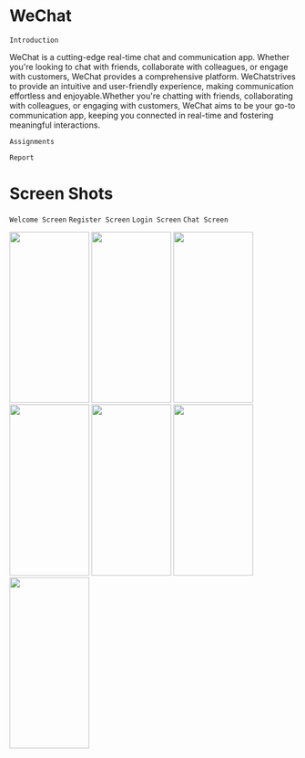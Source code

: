 # WeChat

``` Introduction  ```
<p>
  WeChat is a cutting-edge real-time chat and communication app.
  Whether you're looking to chat with friends, collaborate with colleagues, or engage with customers, 
  WeChat provides a comprehensive platform. WeChatstrives to provide an intuitive and user-friendly experience, 
  making communication effortless and enjoyable.Whether you're chatting with friends, collaborating with colleagues, or engaging with customers, 
  WeChat aims to be your go-to communication app, keeping you connected in real-time and fostering meaningful interactions.
</p>

``` Assignments ```


``` Report ```

# Screen Shots

``` Welcome Screen ```  ``` Register Screen ``` ``` Login Screen ``` ``` Chat Screen ```
<p float="middle">
  <!--- Home Screen  --->
<img src="WeChat Screenshots/Home Screen.png" width="140" height="300"/>
  <!--- Login Screen  --->
<img src="WeChat Screenshots/Sign In and Sign Up Screen.png" width="140" height="300"/>
  <!--- Term end Screen  --->
<img src="WeChat Screenshots/Teram and Condition.png" width="140" height="300"/>
  <!--- Privicy Policy Screen  --->
<img src="WeChat Screenshots/Privacy Policy.png" width="140" height="300"/>
  <!--- Welcome Screen  --->
<img src="WeChat Screenshots/Page 2.png" width="140" height="300"/>
  <!--- Slash Screen Screen  --->
<img src="WeChat Screenshots/Page 1.png" width="140" height="300"/>
  <!--- Notification  Screen  --->
<img src="WeChat Screenshots/Notification Permission.png" width="140" height="300"/>
</p>


<!-- # Demo Video -->
<!-- https://github.com/ANIKETH232323/WeChat/assets/102458123/f5bd3111-8031-408e-8a7b-355a517f51f0 -->
